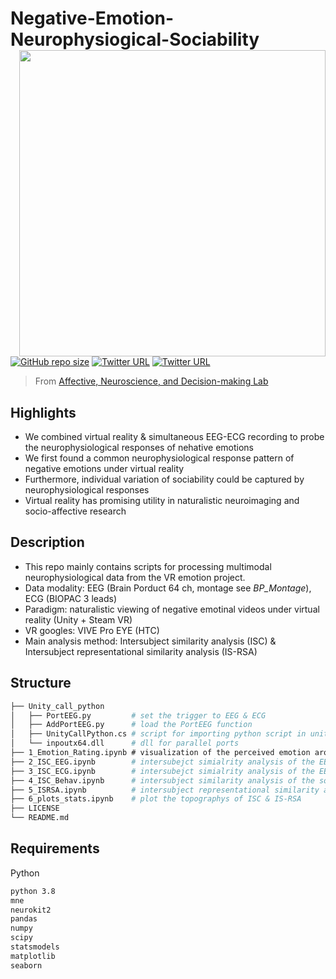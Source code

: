# Negative-Emotion-Neurophysiogical-Sociability <img src="https://raw.githubusercontent.com/rainneuro/Emotion_Neurophysio_IS_RSA/main/demo.png" align="right" width="490px">

[![GitHub repo size](https://img.shields.io/github/languages/code-size/rainneuro/Emotion_Neurophysio_IS_RSA?color=brightgreen&label=repo%20size&logo=github)](https://github.com/rainneuro/Emotion_Neurophysio_IS_RSA)
[![Twitter URL](https://img.shields.io/twitter/url?label=%40ANDlab3&style=social&url=https%3A%2F%2Ftwitter.com%2Flizhn7)](https://twitter.com/ANDlab3)
[![Twitter URL](https://img.shields.io/twitter/url?label=%40ruien_wang&style=social&url=https%3A%2F%2Ftwitter.com%2Flizhn7)](https://twitter.com/ruien_wang)

> From [Affective, Neuroscience, and Decision-making Lab](https://andlab-um.com)



## Highlights
* We combined virtual reality & simultaneous EEG-ECG recording to probe the neurophysiological responses of nehative emotions
* We first found a common neurophysiological response pattern of negative emotions under virtual reality 
* Furthermore, individual variation of sociability could be captured by neurophysiological responses
* Virtual reality has promising utility in naturalistic neuroimaging and socio-affective research


## Description
* This repo mainly contains scripts for processing multimodal neurophysiological data from the VR emotion project. 
* Data modality: EEG (Brain Porduct 64 ch, montage see *BP_Montage*), ECG (BIOPAC 3 leads)
* Paradigm: naturalistic viewing of negative emotinal videos under virtual reality (Unity + Steam VR)
* VR googles: VIVE Pro EYE (HTC)
* Main analysis method: Intersubject similarity analysis (ISC) & Intersubject representational similarity analysis (IS-RSA)

## Structure

```bash
├── Unity_call_python
│   ├── PortEEG.py         # set the trigger to EEG & ECG
│   ├── AddPortEEG.py      # load the PortEEG function 
│   ├── UnityCallPython.cs # script for importing python script in unity
│   └── inpoutx64.dll      # dll for parallel ports
├── 1_Emotion_Rating.ipynb # visualization of the perceived emotion arousal rating score
├── 2_ISC_EEG.ipynb        # intersubejct simialrity analysis of the EEG data
├── 3_ISC_ECG.ipynb        # intersubejct simialrity analysis of the EEG data
├── 4_ISC_Behav.ipynb      # intersubject similarity analysis of the sociability (mentalizing & empathy)
├── 5_ISRSA.ipynb          # intersubject representational similarity analysis 
├── 6_plots_stats.ipynb    # plot the topographys of ISC & IS-RSA   
├── LICENSE
└── README.md
```
## Requirements

Python

```bash
python 3.8
mne
neurokit2
pandas
numpy
scipy
statsmodels
matplotlib
seaborn

```
